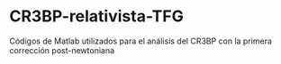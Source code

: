 # CR3BP-relativista-TFG
Códigos de Matlab utilizados para el análisis del CR3BP con la primera corrección post-newtoniana

